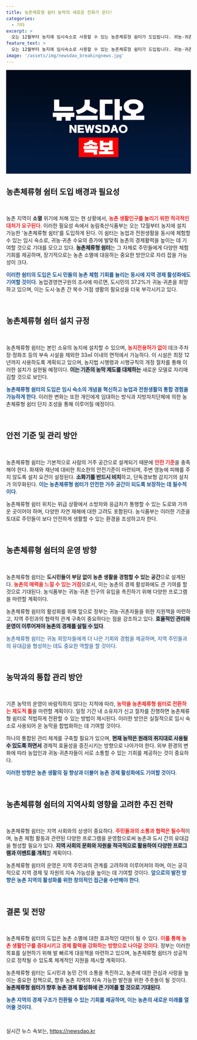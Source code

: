```yaml
---
title: 농촌체류형 쉼터 농막의 새로운 진화가 온다!
categories:
  - 기타
excerpt: >
  오는 12월부터 농지에 임시숙소로 사용할 수 있는 농촌체류형 쉼터가 도입됩니다. 귀농·귀촌 수요 증가에 대응하며 농촌 소멸을 막는 새로운 주거형태가 기대를 모으고 있습니다!
feature_text: >
  오는 12월부터 농지에 임시숙소로 사용할 수 있는 농촌체류형 쉼터가 도입됩니다. 귀농·귀촌 수요 증가에 대응하며 농촌 소멸을 막는 새로운 주거형태가 기대를 모으고 있습니다!
image: '/assets/img/newsdao_breakingnews.jpg'
---
```


<p><img src="/assets/img/newsdao_breakingnews.jpg" alt="ontimetimes 속보" /></p>

<h2 data-ke-size="size26">농촌체류형 쉼터 도입 배경과 필요성</h2>

<p data-ke-size="size16">&nbsp;</p>

<p>농촌 지역이 <b>소멸</b> 위기에 처해 있는 현 상황에서, <b><span style="color: #ee2323;">농촌 생활인구를 늘리기 위한 적극적인 대처가 요구된다</span></b>. 이러한 필요성 속에서 농림축산식품부는 오는 12월부터 농지에 설치 가능한 '농촌체류형 쉼터'를 도입하게 된다. 이 쉼터는 농업과 전원생활을 동시에 체험할 수 있는 임시 숙소로, 귀농·귀촌 수요의 증가에 발맞춰 농촌의 경제활력을 높이는 데 기여할 것으로 기대를 모으고 있다. <b><span style="background-color: #21538527;">농촌체류형 쉼터</span></b>는 그 자체로 주민들에게 다양한 체험 기회를 제공하며, 장기적으로는 농촌 소멸에 대응하는 중요한 방안으로 자리 잡을 가능성이 크다.</p>

<p><b><span style="color: #1a5490;">이러한 쉼터의 도입은 도시 민들의 농촌 체험 기회를 늘리는 동시에 지역 경제 활성화에도 기여할 것이다</span></b>. 농업경영연구원의 조사에 따르면, 도시민의 37.2%가 귀농·귀촌을 희망하고 있으며, 이는 도시·농촌 간 복수 거점 생활의 필요성을 더욱 부각시키고 있다.</p>

<p data-ke-size="size16">&nbsp;</p>

<h2 data-ke-size="size26">농촌체류형 쉼터 설치 규정</h2>

<p data-ke-size="size16">&nbsp;</p>

<p>농촌체류형 쉼터는 본인 소유의 농지에 설치할 수 있으며, <b><span style="color: #ee2323;">농지전용허가 없이</span></b> 데크·주차장·정화조 등의 부속 시설을 제외한 33㎡ 이내의 면적에서 가능하다. 이 시설은 최장 12년까지 사용하도록 계획되고 있으며, 농지법 시행령과 시행규칙의 개정 절차를 통해 이러한 설치가 실현될 예정이다. <b><span style="background-color: #21538527;">이는 기존의 농막 제도를 대체하는</span></b> 새로운 모델로 자리매김할 것으로 보인다.</p>

<p><b><span style="color: #1a5490;">농촌체류형 쉼터의 도입은 임시 숙소의 개념을 혁신하고 농업과 전원생활의 통합 경험을 가능하게 한다</span></b>. 이러한 변화는 또한 개인에게 임대하는 방식과 지방자치단체에 의한 농촌체류형 쉼터 단지 조성을 통해 이루어질 예정이다.</p>

<p data-ke-size="size16">&nbsp;</p>

<h2 data-ke-size="size26">안전 기준 및 관리 방안</h2>

<p data-ke-size="size16">&nbsp;</p>

<p>농촌체류형 쉼터는 기본적으로 사람의 거주 공간으로 설계되기 때문에 <b><span style="color: #ee2323;">안전 기준</span></b>을 충족해야 한다. 화재와 재난에 대비한 최소한의 안전기준이 마련되며, 주변 영농에 피해를 주지 않도록 설치 요건이 설정된다. <b><span style="background-color: #21538527;">소화기를 반드시 비치</span></b>하고, 단독경보형 감지기의 설치가 의무화된다. <b><span style="color: #1a5490;">이는 농촌체류형 쉼터가 안전한 거주 공간이 되도록 보장하는 데 필수적이다</span></b>.</p>

<p>농촌체류형 쉼터 위치는 위급 상황에서 소방차와 응급차가 통행할 수 있는 도로와 가까운 곳이어야 하며, 다양한 자연 재해에 대한 고려도 포함된다. 농식품부는 이러한 기준을 토대로 주민들이 보다 안전하게 생활할 수 있는 환경을 조성하고자 한다.</p>

<p data-ke-size="size16">&nbsp;</p>

<h2 data-ke-size="size26">농촌체류형 쉼터의 운영 방향</h2>

<p data-ke-size="size16">&nbsp;</p>

<p>농촌체류형 쉼터는 <b>도시민들이 부담 없이 농촌 생활을 경험할 수 있는 공간</b>으로 설계된다. <b><span style="color: #ee2323;">농촌의 매력을 느낄 수 있는 거점</span></b>으로서, 이는 농촌의 경제 활성화에도 큰 기여를 할 것으로 기대된다. 농식품부는 귀농·귀촌 인구의 유입을 촉진하기 위해 다양한 프로그램을 마련할 계획이다.</p>

<p>농촌체류형 쉼터의 활성화를 위해 앞으로 정부는 귀농·귀촌자들을 위한 지원책을 마련하고, 지역 주민과의 협력적 관계 구축이 중요하다는 점을 강조하고 있다. <b><span style="background-color: #21538527;">효율적인 관리와 운영이 이루어져야 농촌의 경제를 살릴 수 있다</span></b>.</p>

<p><span style="color: #1a5490;">농촌체류형 쉼터는 귀농 희망자들에게 더 나은 기회와 경험을 제공하며, 지역 주민들과의 유대감을 형성하는 데도 중요한 역할을 할 것이다</span>.</p>

<p data-ke-size="size16">&nbsp;</p>

<h2 data-ke-size="size26">농막과의 통합 관리 방안</h2>

<p data-ke-size="size16">&nbsp;</p>

<p>기존 농막의 운영이 바람직하지 않다는 지적에 따라, <b><span style="color: #ee2323;">농막을 농촌체류형 쉼터로 전환하는 제도적 틀</span></b>을 마련할 계획이다. 일정 기간 내 소유자가 신고 절차를 진행하면 농촌체류형 쉼터로 적법하게 전환할 수 있는 방법이 제시된다. 이러한 방안은 실질적으로 임시 숙소로 사용되어 온 농막을 합법화하는 데 기여할 것이다.</p>

<p>하나의 통합된 관리 체계를 구축할 필요가 있으며, <b><span style="background-color: #21538527;">현재 농막은 원래의 취지대로 사용될 수 있도록 하면서</span></b> 경제적 효율성을 증진시키는 방향으로 나아가야 한다. 외부 환경의 변화에 따라 농업인과 귀농·귀촌자들이 서로 소통할 수 있는 기회를 제공하는 것이 중요하다.</p>

<p><b><span style="color: #1a5490;">이러한 방향은 농촌 생활의 질 향상과 더불어 농촌 경제 활성화에도 기여할 것이다</span></b>.</p>

<p data-ke-size="size16">&nbsp;</p>

<h2 data-ke-size="size26">농촌체류형 쉼터의 지역사회 영향을 고려한 추진 전략</h2>

<p data-ke-size="size16">&nbsp;</p>

<p>농촌체류형 쉼터는 지역 사회와의 상생이 중요하다. <b><span style="color: #ee2323;">주민들과의 소통과 협력은 필수적</span></b>이며, 농촌 체험 활동과 관련된 다양한 프로그램을 운영함으로써 농촌과 도시 간의 유대감을 형성할 필요가 있다. <b><span style="background-color: #21538527;">지역 사회의 문화와 자원을 적극적으로 활용하여 다양한 프로그램과 이벤트를 개최</span></b>할 계획이다.</p>

<p>농촌체류형 쉼터의 운영은 지역 주민과의 관계를 고려하여 이루어져야 하며, 이는 궁극적으로 지역 경제 및 자원의 지속 가능성을 높이는 데 기여할 것이다. <b><span style="color: #1a5490;">앞으로의 발전 방향은 농촌 지역의 활성화를 위한 창의적인 접근을 수반해야 한다</span></b>.</p>

<p data-ke-size="size16">&nbsp;</p>

<h2 data-ke-size="size26">결론 및 전망</h2>

<p data-ke-size="size16">&nbsp;</p>

<p>농촌체류형 쉼터의 도입은 농촌 소멸에 대한 효과적인 대안이 될 수 있다. <b><span style="color: #ee2323;">이를 통해 농촌 생활인구를 증대시키고 경제 활력을 강화하는 방향으로 나아갈 것이다</span></b>. 정부는 이러한 목표를 실현하기 위해 발 빠르게 대응책을 마련하고 있으며, 농촌체류형 쉼터가 성공적으로 정착될 수 있도록 체계적인 지원을 제시할 계획이다.</p>

<p>농촌체류형 쉼터는 도시민과 농민 간의 소통을 촉진하고, 농촌에 대한 관심과 사랑을 높이는 중요한 정책으로, 향후 농촌 지역의 지속 가능한 발전을 위한 주춧돌이 될 것이다. <b><span style="background-color: #21538527;">농촌체류형 쉼터가 향후 농촌 경제 활성화에 큰 기여를 할 것으로 기대된다</span></b>.</p>

<p><b><span style="color: #1a5490;">농촌 지역의 경제 구조가 전환될 수 있는 기회를 제공하며, 이는 농촌의 새로운 미래를 열어줄 것이다</span></b>.</p>

<p data-ke-size="size16">&nbsp;</p>
실시간 뉴스 속보는, <a href="https://newsdao.kr" rel="dofollow">https://newsdao.kr</a>


